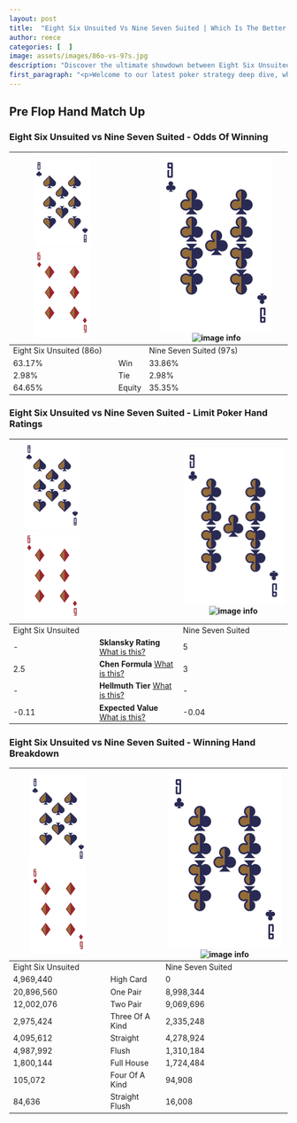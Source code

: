 ```yaml
---
layout: post
title:  "Eight Six Unsuited Vs Nine Seven Suited | Which Is The Better Hand In Poker? A Complete Guide"
author: reece
categories: [  ]
image: assets/images/86o-vs-97s.jpg
description: "Discover the ultimate showdown between Eight Six Unsuited and Nine Seven Suited in poker! Uncover the odds, strategies, and scenarios where one hand triumphs over the other. Get ready to up your poker game with this thrilling analysis."
first_paragraph: "<p>Welcome to our latest poker strategy deep dive, where we're pitting two distinct hands against each other in a high-stakes showdown: Eight Six Unsuited vs Nine Seven Suited.</p><p>In the dynamic world of poker, every decision counts, and knowing which hand holds the upper hand is key to your success at the table.</p><p>In this article, we'll dissect these two hands, explore the scenarios where one dominates the other, and equip you with the knowledge to make strategic choices that can tip the odds in your favor.</p><p>Get ready to unravel the intriguing dynamics of these poker hands and elevate your game to new heights.</p>"
---
```




[comment]: # (sp0)

## Pre Flop Hand Match Up

<div class="table hand-ratings" markdown="1"> 



### Eight Six Unsuited vs Nine Seven Suited - Odds Of Winning


    
| ![image info](assets/images/hand1/8.png) ![image info](assets/images/hand1/6o.png) |  | ![image info](assets/images/hand2/9.png) ![image info](assets/images/hand2/7s.png) |
| -------- | -------- | -------- |
| Eight Six Unsuited (86o) |  | Nine Seven Suited (97s) |
| 63.17% | Win | 33.86% |
| 2.98% | Tie | 2.98% |
| 64.65% | Equity | 35.35% |




[comment]: # (sp1)



### Eight Six Unsuited vs Nine Seven Suited - Limit Poker Hand Ratings


    
| ![image info](assets/images/hand1/8.png) ![image info](assets/images/hand1/6o.png) |  | ![image info](assets/images/hand2/9.png) ![image info](assets/images/hand2/7s.png) |
| -------- | -------- | -------- |
| Eight Six Unsuited |  | Nine Seven Suited |
| - | **Sklansky Rating** [What is this?](/sklansky-rating-explained) | 5 |
| 2.5 | **Chen Formula** [What is this?](/chen-formula-explained) | 3 |
| - | **Hellmuth Tier** [What is this?](/Hellmuth-tier-explained) | - |
| -0.11 | **Expected Value** [What is this?](/expected-value-explained) | -0.04 |




[comment]: # (sp2)



### Eight Six Unsuited vs Nine Seven Suited - Winning Hand Breakdown


    
| ![image info](assets/images/hand1/8.png) ![image info](assets/images/hand1/6o.png) |  | ![image info](assets/images/hand2/9.png) ![image info](assets/images/hand2/7s.png) |
| -------- | -------- | -------- |
| Eight Six Unsuited |  | Nine Seven Suited |
| 4,969,440 | High Card | 0 |
| 20,896,560 | One Pair | 8,998,344 |
| 12,002,076 | Two Pair | 9,069,696 |
| 2,975,424 | Three Of A Kind | 2,335,248 |
| 4,095,612 | Straight | 4,278,924 |
| 4,987,992 | Flush | 1,310,184 |
| 1,800,144 | Full House | 1,724,484 |
| 105,072 | Four Of A Kind | 94,908 |
| 84,636 | Straight Flush | 16,008 |




[comment]: # (sp3)



</div>

[comment]: # (sp4)



[comment]: # (sp5)

